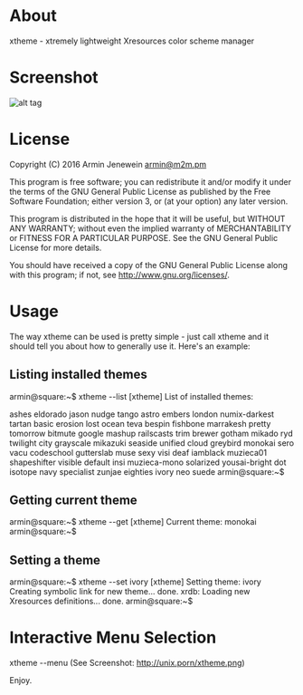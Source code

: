 About
=====

xtheme - xtremely lightweight Xresources color scheme manager

Screenshot
==========

![alt tag](http://unix.porn/xtheme.png)


License
=======

Copyright (C) 2016 Armin Jenewein <armin@m2m.pm>

This program is free software; you can redistribute it and/or modify
it under the terms of the GNU General Public License as published by
the Free Software Foundation; either version 3, or (at your option)
any later version.

This program is distributed in the hope that it will be useful,
but WITHOUT ANY WARRANTY; without even the implied warranty of
MERCHANTABILITY or FITNESS FOR A PARTICULAR PURPOSE.  See the
GNU General Public License for more details.

You should have received a copy of the GNU General Public License
along with this program; if not, see <http://www.gnu.org/licenses/>.

Usage
=====

The way xtheme can be used is pretty simple - just call xtheme and
it should tell you about how to generally use it. Here's an example:

Listing installed themes
------------------------

armin@square:~$ xtheme --list
[xtheme]  List of installed themes: 

ashes     eldorado  jason       nudge      tango
astro     embers  london        numix-darkest  tartan
basic     erosion lost        ocean      teva
bespin      fishbone  marrakesh     pretty       tomorrow
bitmute     google  mashup        railscasts     trim
brewer      gotham  mikado        ryd      twilight
city      grayscale mikazuki      seaside      unified
cloud     greybird  monokai       sero       vacu
codeschool  gutterslab  muse        sexy       visi
deaf      iamblack  muzieca01     shapeshifter   visible
default     insi  muzieca-mono  solarized      yousai-bright
dot     isotope navy        specialist     zunjae
eighties    ivory neo       suede
armin@square:~$ 

Getting current theme
---------------------

armin@square:~$ xtheme --get
[xtheme]  Current theme: monokai
armin@square:~$ 

Setting a theme
---------------

armin@square:~$ xtheme --set ivory
[xtheme]  Setting theme: ivory
Creating symbolic link for new theme... done.
xrdb: Loading new Xresources definitions... done.
armin@square:~$ 

Interactive Menu Selection
==========================

xtheme --menu (See Screenshot: http://unix.porn/xtheme.png)


Enjoy.


